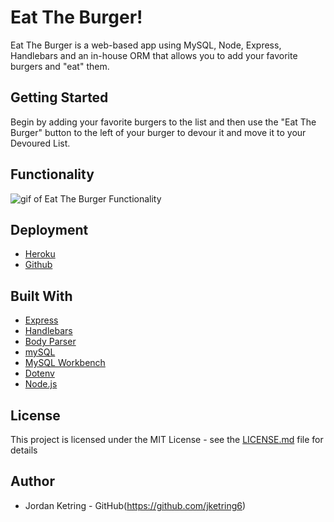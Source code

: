 # Eat The Burger!

Eat The Burger is a web-based app using MySQL, Node, Express, Handlebars and an in-house ORM that allows you to add your favorite burgers and "eat" them.

## Getting Started

Begin by adding your favorite burgers to the list and then use the "Eat The Burger" button to the left of your burger to devour it and move it to your Devoured List.

## Functionality

![gif of Eat The Burger Functionality](assets/images/burger_action.gif)

## Deployment

* [Heroku]()
* [Github](https://github.com/jketring6/burger)

## Built With

* [Express](https://www.npmjs.com/package/inquirer)
* [Handlebars](https://www.npmjs.com/package/express-handlebars)
* [Body Parser](https://www.npmjs.com/package/body-parser)
* [mySQL](https://www.npmjs.com/package/mysql)
* [MySQL Workbench](https://www.mysql.com/products/workbench/)
* [Dotenv](https://www.npmjs.com/package/dotenv)
* [Node.js](https://nodejs.org/en/)

## License

This project is licensed under the MIT License - see the [LICENSE.md](LICENSE.md) file for details

## Author

* Jordan Ketring - GitHub(https://github.com/jketring6)
